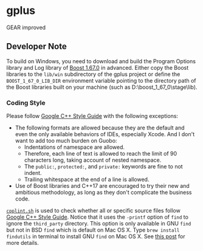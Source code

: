 # gplus
GEAR improved

## Developer Note

To build on Windows, you need to download and build the Program Options library and Log library of [Boost 1.67.0](https://dl.bintray.com/boostorg/release/1.67.0/source/) in advanced. Either copy the Boost libraries to the `lib/win` subdirectory of the gplus project or define the `BOOST_1_67_0_LIB_DIR` environment variable pointing to the directory path of the Boost libraries built on your machine (such as D:\boost_1_67_0\stage\lib).

### Coding Style

Please follow [Google C++ Style Guide](https://google.github.io/styleguide/cppguide.html) with the following exceptions:

- The following formats are allowed because they are the default and even the only available behaviors of IDEs, especially Xcode. And I don't want to add too much burden on Guobo:
  - Indentations of namespace are allowed.
  - Therefore, each line of text is allowed to reach the limit of 90 characters long, taking account of nested namespace.
  - The `public:`, `protected:`, and `private:` keywords are fine to not indent.
  - Trailing whitespace at the end of a line is allowed.
- Use of Boost libraries and C++17 are encouraged to try their new and ambitious methodology, as long as they don't complicate the business code.

[`cpplint.sh`](https://github.com/gc5k/gplus/blob/master/cpplint.sh) is used to check whether all or specific source files follow [Google C++ Style Guide](https://google.github.io/styleguide/cppguide.html). Notice that it uses the `-printf` option of `find` to ignore the `third_party` directory. This option is only available in GNU `find` but not in BSD `find` which is default on Mac OS X. Type `brew install findutils` in terminal to install GNU `find` on Mac OS X. See [this post](https://superuser.com/a/293200/95715) for more details.
